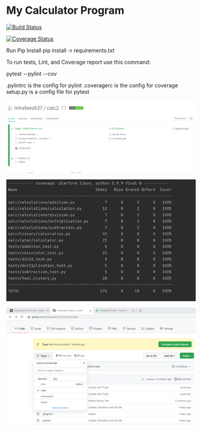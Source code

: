 # My Calculator Program
[![Build Status](https://app.travis-ci.com/mhafeez637/calc2.svg?branch=Tuple)](https://app.travis-ci.com/mhafeez637/calc2)

[![Coverage Status](https://coveralls.io/repos/github/mhafeez637/calc2/badge.svg?branch=Tuple)](https://coveralls.io/github/mhafeez637/calc2?branch=Tuple)

Run Pip Install pip install -r requirements.txt

To run tests, Lint, and Coverage report use this command:

pytest --pylint --cov

.pylintrc is the config for pylint .coveragerc is the config for coverage setup.py is a config file for pytest

![img_1.png](img_1.png)

![img.png](img.png)

![img_2.png](img_2.png)